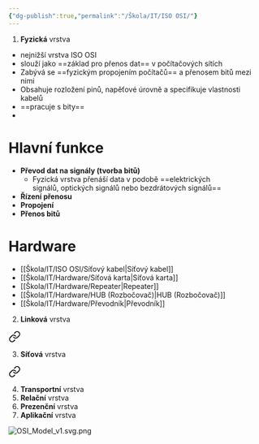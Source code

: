 ```yaml
---
{"dg-publish":true,"permalink":"/Škola/IT/ISO OSI/"}
---
```


1. **Fyzická** vrstva

<div class="transclusion internal-embed is-loaded"><div class="markdown-embed">



- nejnižší vrstva ISO OSI
- slouží jako ==základ pro přenos dat== v počítačových sítích
- Zabývá se ==fyzickým propojením počítačů== a přenosem bitů mezi nimi
- Obsahuje rozložení pinů, napěťové úrovně a specifikuje vlastnosti kabelů
- ==pracuje s bity==
- 
# Hlavní funkce
- **Převod dat na signály (tvorba bitů)**
	- Fyzická vrstva přenáší data v podobě ==elektrických signálů, optických signálů nebo bezdrátových signálů==
- **Řízení přenosu**
- **Propojení**
- **Přenos bitů**

# Hardware
- [[Škola/IT/ISO OSI/Síťový kabel\|Síťový kabel]]
- [[Škola/IT/Hardware/Síťová karta\|Síťová karta]]
- [[Škola/IT/Hardware/Repeater\|Repeater]]
- [[Škola/IT/Hardware/HUB (Rozbočovač)\|HUB (Rozbočovač)]]
- [[Škola/IT/Hardware/Převodník\|Převodník]]

</div></div>

2. **Linková** vrstva
	
<div class="transclusion internal-embed is-loaded"><a class="markdown-embed-link" href="/skola/it/iso-osi/linkova-vrstva/" aria-label="Open link"><svg xmlns="http://www.w3.org/2000/svg" width="24" height="24" viewBox="0 0 24 24" fill="none" stroke="currentColor" stroke-width="2" stroke-linecap="round" stroke-linejoin="round" class="svg-icon lucide-link"><path d="M10 13a5 5 0 0 0 7.54.54l3-3a5 5 0 0 0-7.07-7.07l-1.72 1.71"></path><path d="M14 11a5 5 0 0 0-7.54-.54l-3 3a5 5 0 0 0 7.07 7.07l1.71-1.71"></path></svg></a><div class="markdown-embed">






</div></div>

3. **Síťová** vrstva
	
<div class="transclusion internal-embed is-loaded"><a class="markdown-embed-link" href="/skola/it/iso-osi/sitova-vrstva/" aria-label="Open link"><svg xmlns="http://www.w3.org/2000/svg" width="24" height="24" viewBox="0 0 24 24" fill="none" stroke="currentColor" stroke-width="2" stroke-linecap="round" stroke-linejoin="round" class="svg-icon lucide-link"><path d="M10 13a5 5 0 0 0 7.54.54l3-3a5 5 0 0 0-7.07-7.07l-1.72 1.71"></path><path d="M14 11a5 5 0 0 0-7.54-.54l-3 3a5 5 0 0 0 7.07 7.07l1.71-1.71"></path></svg></a><div class="markdown-embed">






</div></div>

4. **Transportní** vrstva
5. **Relační** vrstva
6. **Prezenční** vrstva
7. **Aplikační** vrstva

![OSI_Model_v1.svg.png](/img/user/Images/OSI_Model_v1.svg.png)